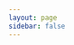 ```yaml
---
layout: page
sidebar: false
---
```


<script setup lang="ts">
    import Graph from '@components/Graph.vue';
    import { data as experiences } from "@composables/experiences.data";
</script>

<Graph :projects="experiences"/>